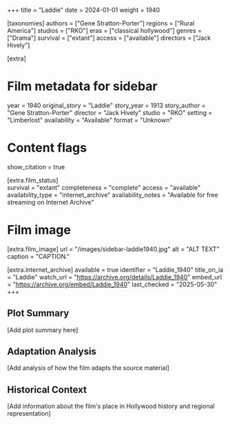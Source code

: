 +++
title = "Laddie"
date = 2024-01-01
weight = 1940

[taxonomies]
authors = ["Gene Stratton-Porter"]
regions = ["Rural America"]
studios = ["RKO"]
eras = ["classical hollywood"]
genres = ["Drama"]
survival = ["extant"]
access = ["available"]
directors = ["Jack Hively"]

[extra]
# Film metadata for sidebar
year = 1940
original_story = "Laddie"
story_year = 1913
story_author = "Gene Stratton-Porter"
director = "Jack Hively"
studio = "RKO"
setting = "Limberlost"
availability = "Available"
format = "Unknown"

# Content flags
show_citation = true

[extra.film_status]  
survival = "extant"
completeness = "complete"
access = "available"
availability_type = "internet_archive"
availability_notes = "Available for free streaming on Internet Archive"

# Film image
[extra.film_image]
url = "/images/sidebar-laddie1940.jpg"
alt = "ALT TEXT"
caption = "CAPTION."


[extra.internet_archive]
available = true
identifier = "Laddie_1940"
title_on_ia = "Laddie"
watch_url = "https://archive.org/details/Laddie_1940"
embed_url = "https://archive.org/embed/Laddie_1940"
last_checked = "2025-05-30"
+++

## Plot Summary

[Add plot summary here]

## Adaptation Analysis

[Add analysis of how the film adapts the source material]

## Historical Context

[Add information about the film's place in Hollywood history and regional representation]